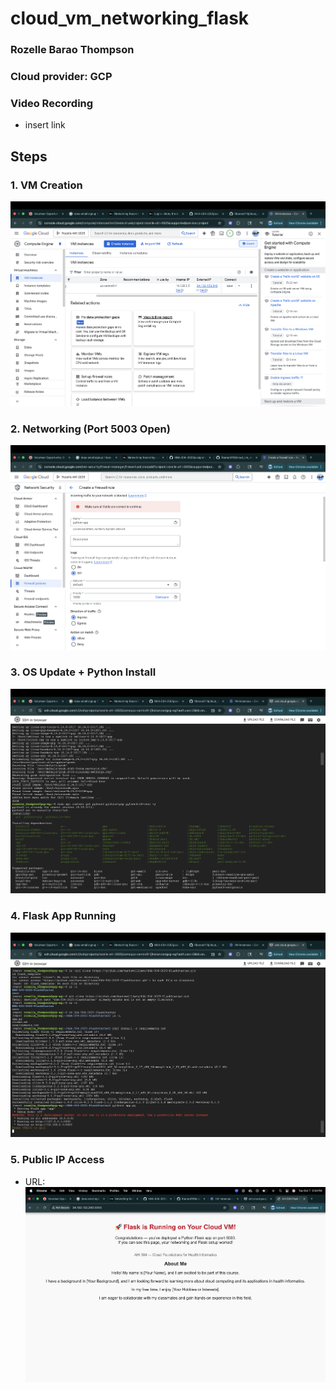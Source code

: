 # cloud_vm_networking_flask
### Rozelle Barao Thompson
### Cloud provider: GCP

### Video Recording 
- insert link 

## Steps

### 1. VM Creation
![VM_created](images/vm_creation.png)

### 2. Networking (Port 5003 Open) 
![Port_5003](images/firewall.png)

### 3. OS Update + Python Install 
![Python_install](images/python_install.png)

### 4. Flask App Running 
![Flask_run](images/flask.png)

### 5. Public IP Access
- URL: 
![Public_URL](images/public.png)



